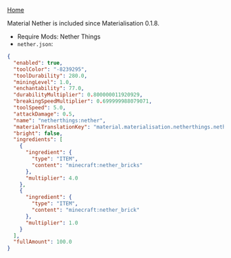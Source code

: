 [Home](https://shedaniel.me/MaterialisationData/)

Material Nether is included since Materialisation 0.1.8.
- Require Mods: Nether Things
- `nether.json`:
```json
{
  "enabled": true,
  "toolColor": "-8239295",
  "toolDurability": 280.0,
  "miningLevel": 1.0,
  "enchantability": 77.0,
  "durabilityMultiplier": 0.800000011920929,
  "breakingSpeedMultiplier": 0.699999988079071,
  "toolSpeed": 5.0,
  "attackDamage": 0.5,
  "name": "netherthings:nether",
  "materialTranslationKey": "material.materialisation.netherthings.nether",
  "bright": false,
  "ingredients": [
    {
      "ingredient": {
        "type": "ITEM",
        "content": "minecraft:nether_bricks"
      },
      "multiplier": 4.0
    },
    {
      "ingredient": {
        "type": "ITEM",
        "content": "minecraft:nether_brick"
      },
      "multiplier": 1.0
    }
  ],
  "fullAmount": 100.0
}
```
